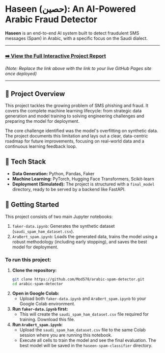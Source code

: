# Haseen (حصين): An AI-Powered Arabic Fraud Detector

**Haseen** is an end-to-end AI system built to detect fraudulent SMS messages (Spam) in Arabic, with a specific focus on the Saudi dialect.

---

### **[➡️ View the Full Interactive Project Report](https://mod578.github.io/arabic-spam-detector/)**

*(Note: Replace the link above with the link to your live GitHub Pages site once deployed)*

---

## 📖 Project Overview

This project tackles the growing problem of SMS phishing and fraud. It covers the complete machine learning lifecycle: from strategic data generation and model training to solving engineering challenges and preparing the model for deployment.

The core challenge identified was the model's overfitting on synthetic data. The project documents this limitation and lays out a clear, data-centric roadmap for future improvements, focusing on real-world data and a continuous learning feedback loop.

## 🚀 Tech Stack

*   **Data Generation:** Python, Pandas, Faker
*   **Machine Learning:** PyTorch, Hugging Face Transformers, Scikit-learn
*   **Deployment (Simulated):** The project is structured with a `final_model` directory, ready to be served by a backend like FastAPI.

## 🏁 Getting Started

This project consists of two main Jupyter notebooks:

1.  `faker-data.ipynb`: Generates the synthetic dataset (`saudi_spam_ham_dataset.csv`).
2.  `AraBert_spam.ipynb`: Loads the generated data, trains the model using a robust methodology (including early stopping), and saves the best model for deployment.

### To run this project:
1.  **Clone the repository:**
    ```sh
    git clone https://github.com/Mod578/arabic-spam-detector.git
    cd arabic-spam-detector
    ```
2.  **Open in Google Colab:**
    *   Upload both `faker-data.ipynb` and `AraBert_spam.ipynb` to your Google Colab environment.
3.  **Run `faker-data.ipynb` first:**
    *   This will create the `saudi_spam_ham_dataset.csv` file required for training. Download this file.
4.  **Run `AraBert_spam.ipynb`:**
    *   Upload the `saudi_spam_ham_dataset.csv` file to the same Colab session where you are running this notebook.
    *   Execute all cells to train the model and see the final evaluation. The best model will be saved in the `haseen-spam-classifier` directory.
